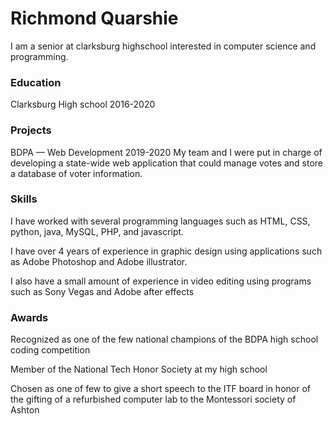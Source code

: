 # Richmond Quarshie
I am a senior at clarksburg highschool interested in computer science and programming. 


### Education
Clarksburg High school 2016-2020

### Projects 
BDPA — Web Development
2019-2020
My team and I were put in charge of developing a state-wide web application that could manage votes and store a database of voter information. 

### Skills
I have worked with several programming languages such as HTML, CSS, python, java, MySQL, PHP, and javascript.

I have over 4 years of experience in graphic design using applications such as Adobe Photoshop and Adobe illustrator.

I also have a small amount of experience in video editing using programs such as Sony Vegas and Adobe after effects

### Awards 
Recognized as one of the few national champions of the BDPA high school coding competition
 
Member of the National Tech Honor Society at my high school

Chosen as one of few to give a short speech to the ITF board in honor of the gifting of a refurbished computer lab to the Montessori society of Ashton
